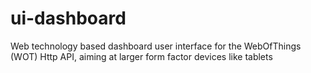 # ui-dashboard
Web technology based dashboard user interface for the WebOfThings (WOT) Http API, aiming at larger form factor devices like tablets
